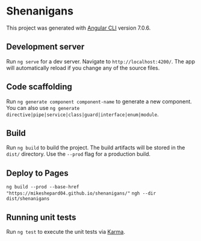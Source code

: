 # Shenanigans

This project was generated with [Angular CLI](https://github.com/angular/angular-cli) version 7.0.6.

## Development server

Run `ng serve` for a dev server. Navigate to `http://localhost:4200/`. The app will automatically reload if you change any of the source files.

## Code scaffolding

Run `ng generate component component-name` to generate a new component. You can also use `ng generate directive|pipe|service|class|guard|interface|enum|module`.

## Build

Run `ng build` to build the project. The build artifacts will be stored in the `dist/` directory. Use the `--prod` flag for a production build.

## Deploy to Pages
`ng build --prod --base-href "https://mikeshepard04.github.io/shenanigans/"`
`ngh --dir dist/shenanigans`

## Running unit tests

Run `ng test` to execute the unit tests via [Karma](https://karma-runner.github.io).